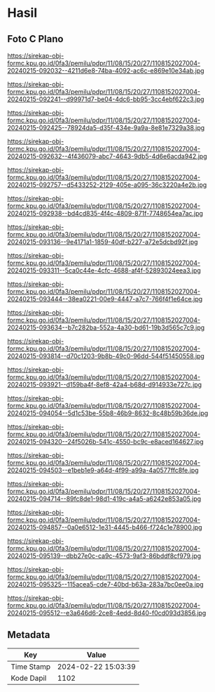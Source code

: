 # Hasil

## Foto C Plano

https://sirekap-obj-formc.kpu.go.id/0fa3/pemilu/pdpr/11/08/15/20/27/1108152027004-20240215-092032--4211d6e8-74ba-4092-ac6c-e869e10e34ab.jpg

https://sirekap-obj-formc.kpu.go.id/0fa3/pemilu/pdpr/11/08/15/20/27/1108152027004-20240215-092241--d99971d7-be04-4dc6-bb95-3cc4ebf622c3.jpg

https://sirekap-obj-formc.kpu.go.id/0fa3/pemilu/pdpr/11/08/15/20/27/1108152027004-20240215-092425--78924da5-d35f-434e-9a9a-8e81e7329a38.jpg

https://sirekap-obj-formc.kpu.go.id/0fa3/pemilu/pdpr/11/08/15/20/27/1108152027004-20240215-092632--4f436079-abc7-4643-9db5-4d6e6acda942.jpg

https://sirekap-obj-formc.kpu.go.id/0fa3/pemilu/pdpr/11/08/15/20/27/1108152027004-20240215-092757--d5433252-2129-405e-a095-36c3220a4e2b.jpg

https://sirekap-obj-formc.kpu.go.id/0fa3/pemilu/pdpr/11/08/15/20/27/1108152027004-20240215-092938--bd4cd835-4f4c-4809-871f-7748654ea7ac.jpg

https://sirekap-obj-formc.kpu.go.id/0fa3/pemilu/pdpr/11/08/15/20/27/1108152027004-20240215-093136--9e4171a1-1859-40df-b227-a72e5dcbd92f.jpg

https://sirekap-obj-formc.kpu.go.id/0fa3/pemilu/pdpr/11/08/15/20/27/1108152027004-20240215-093311--5ca0c44e-4cfc-4688-af4f-52893024eea3.jpg

https://sirekap-obj-formc.kpu.go.id/0fa3/pemilu/pdpr/11/08/15/20/27/1108152027004-20240215-093444--38ea0221-00e9-4447-a7c7-766f4f1e64ce.jpg

https://sirekap-obj-formc.kpu.go.id/0fa3/pemilu/pdpr/11/08/15/20/27/1108152027004-20240215-093634--b7c282ba-552a-4a30-bd61-19b3d565c7c9.jpg

https://sirekap-obj-formc.kpu.go.id/0fa3/pemilu/pdpr/11/08/15/20/27/1108152027004-20240215-093814--d70c1203-9b8b-49c0-96dd-544f51450558.jpg

https://sirekap-obj-formc.kpu.go.id/0fa3/pemilu/pdpr/11/08/15/20/27/1108152027004-20240215-093921--d159ba4f-8ef8-42a4-b68d-d914933e727c.jpg

https://sirekap-obj-formc.kpu.go.id/0fa3/pemilu/pdpr/11/08/15/20/27/1108152027004-20240215-094054--5d1c53be-55b8-46b9-8632-8c48b59b36de.jpg

https://sirekap-obj-formc.kpu.go.id/0fa3/pemilu/pdpr/11/08/15/20/27/1108152027004-20240215-094320--24f5026b-541c-4550-bc9c-e8aced164627.jpg

https://sirekap-obj-formc.kpu.go.id/0fa3/pemilu/pdpr/11/08/15/20/27/1108152027004-20240215-094503--e1beb1e9-a64d-4f99-a99a-4a0577ffc8fe.jpg

https://sirekap-obj-formc.kpu.go.id/0fa3/pemilu/pdpr/11/08/15/20/27/1108152027004-20240215-094714--89fc8de1-98d1-419c-a4a5-a6242e853a05.jpg

https://sirekap-obj-formc.kpu.go.id/0fa3/pemilu/pdpr/11/08/15/20/27/1108152027004-20240215-094857--0a0e6512-1e31-4445-b466-f724c1e78900.jpg

https://sirekap-obj-formc.kpu.go.id/0fa3/pemilu/pdpr/11/08/15/20/27/1108152027004-20240215-095139--dbb27e0c-ca9c-4573-9af3-86bddf8cf979.jpg

https://sirekap-obj-formc.kpu.go.id/0fa3/pemilu/pdpr/11/08/15/20/27/1108152027004-20240215-095325--115acea5-cde7-40bd-b63a-283a7bc0ee0a.jpg

https://sirekap-obj-formc.kpu.go.id/0fa3/pemilu/pdpr/11/08/15/20/27/1108152027004-20240215-095512--e3a646d6-2ce8-4edd-8d40-f0cd093d3856.jpg


## Metadata

| Key        | Value               |
| ---------- | ------------------- |
| Time Stamp | 2024-02-22 15:03:39 |
| Kode Dapil | 1102                |




